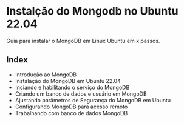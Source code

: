 # Instalção do Mongodb no Ubuntu 22.04

Guia para instalar o MongoDB em Linux Ubuntu em x passos.

## Index
- Introdução ao MongoDB
- Instalação do MongoDB em Ubuntu 22.04
- Inciando e habilitando o serviço do MongoDB
- Criando um banco de dados e usuário em MongoDB
- Ajustando parâmetros de Segurança do MongoDB em Ubuntu
- Configurando MongoDB para acesso remoto
- Trabalhando com banco de dados MongoDB

